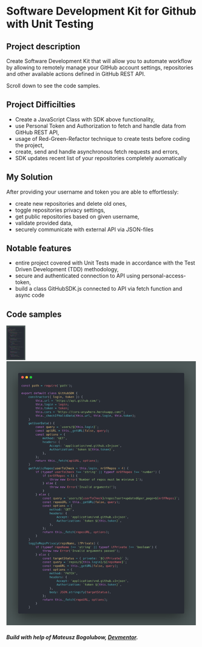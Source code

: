# Software Development Kit for Github with Unit Testing

## Project description

Create Software Development Kit that will allow you to automate workflow by allowing to remotely manage your GitHub account settings, repositories and other available actions defined in GitHub REST API.  

Scroll down to see the code samples.

## Project Difficilties
- Create a JavaScript Class with SDK above functionality, 
- use Personal Token and Authorization to fetch and handle data from GitHub REST API,
- usage of Red-Green-Refactor technique to create tests before coding the project,
- create, send and handle asynchronous fetch requests and errors,
- SDK updates recent list of your repositories completely auomatically

## My Solution

After providing your username and token you are able to effortlessly:

- create new repositories and delete old ones,
- toggle repositories privacy settings,
- get public repositories based on given username,
- validate provided data,
- securely communicate with external API via JSON-files


## Notable features

- entire project covered with Unit Tests made in accordance with the Test Driven Development (TDD) methodology,
- secure and authenticated connection to API using personal-access-token,
- build a class GitHubSDK.js connected to API via fetch function and async code

## Code samples  
<img src="./public/testing-tests.png" alt="drawing" width="50px"/> 
<img src="./public/testing-class.png" alt="drawing" width="500px"/>

##### Build with help of Mateusz Bogolubow, [Devmentor](www.devmentor.pl).